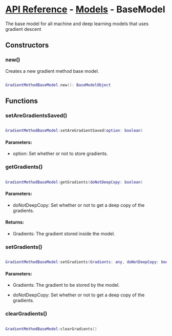 # [API Reference](../../API.md) - [Models](../Models.md) - BaseModel

The base model for all machine and deep learning models that uses gradient descent

## Constructors

### new()

Creates a new gradient method base model.

```lua

GradientMethodBaseModel.new(): BaseModelObject

```

## Functions

### setAreGradientsSaved()

```lua

GradientMethodBaseModel:setAreGradientSaved(option: boolean)

```

#### Parameters:

* option: Set whether or not to store gradients.

### getGradients()

```lua

GradientMethodBaseModel:getGradients(doNotDeepCopy: boolean)

```

#### Parameters:

* doNotDeepCopy: Set whether or not to get a deep copy of the gradients.

#### Returns:

* Gradients: The gradient stored inside the model.

### setGradients()

```lua

GradientMethodBaseModel:setGradients(Gradients: any, doNotDeepCopy: boolean)

```

#### Parameters:

* Gradients: The gradient to be stored by the model.

* doNotDeepCopy: Set whether or not to get a deep copy of the gradients.

### clearGradients()

```lua

GradientMethodBaseModel:clearGradients()

```
